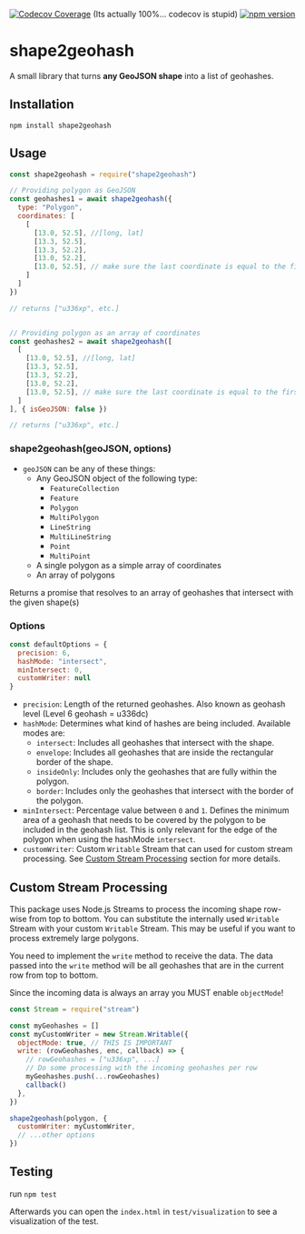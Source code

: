 [![Codecov Coverage](https://img.shields.io/codecov/c/github/marcelreppi/shape2geohash/master.svg?style=flat-square)](https://codecov.io/gh/marcelreppi/shape2geohash/)
(Its actually 100%... codecov is stupid)
[![npm version](https://badge.fury.io/js/shape2geohash.svg)](https://badge.fury.io/js/shape2geohash)

# shape2geohash

A small library that turns **any GeoJSON shape** into a list of geohashes.


## Installation

```
npm install shape2geohash
```

## Usage

```js
const shape2geohash = require("shape2geohash")

// Providing polygon as GeoJSON
const geohashes1 = await shape2geohash({
  type: "Polygon",
  coordinates: [
    [
      [13.0, 52.5], //[long, lat]
      [13.3, 52.5],
      [13.3, 52.2],
      [13.0, 52.2],
      [13.0, 52.5], // make sure the last coordinate is equal to the first one
    ]
  ]
})

// returns ["u336xp", etc.]


// Providing polygon as an array of coordinates
const geohashes2 = await shape2geohash([
  [
    [13.0, 52.5], //[long, lat]
    [13.3, 52.5],
    [13.3, 52.2],
    [13.0, 52.2],
    [13.0, 52.5], // make sure the last coordinate is equal to the first one
  ]
], { isGeoJSON: false })

// returns ["u336xp", etc.]
```

### shape2geohash(geoJSON, options)

* `geoJSON` can be any of these things:
  * Any GeoJSON object of the following type:
    * `FeatureCollection`
    * `Feature`
    * `Polygon`
    * `MultiPolygon`
    * `LineString`
    * `MultiLineString`
    * `Point`
    * `MultiPoint`
  * A single polygon as a simple array of coordinates
  * An array of polygons

Returns a promise that resolves to an array of geohashes that intersect with the given shape(s)

### Options

```js
const defaultOptions = {
  precision: 6,
  hashMode: "intersect",
  minIntersect: 0,
  customWriter: null
}
```

* `precision`: Length of the returned geohashes. Also known as geohash level (Level 6 geohash = u336dc)
* `hashMode`: Determines what kind of hashes are being included. Available modes are:
  * `intersect`: Includes all geohashes that intersect with the shape.
  * `envelope`: Includes all geohashes that are inside the rectangular border of the shape.
  * `insideOnly`: Includes only the geohashes that are fully within the polygon.
  * `border`: Includes only the geohashes that intersect with the border of the polygon.
* `minIntersect`: Percentage value between `0` and `1`. Defines the minimum area of a geohash that needs to be covered by the polygon to be included in the geohash list. This is only relevant for the edge of the polygon when using the hashMode `intersect`.
* `customWriter`: Custom `Writable` Stream that can used for custom stream processing. See [Custom Stream Processing](#custom-stream-processing) section for more details.

## Custom Stream Processing

This package uses Node.js Streams to process the incoming shape row-wise from top to bottom. You can substitute the internally used `Writable` Stream with your custom `Writable` Stream. This may be useful if you want to process extremely large polygons. 

You need to implement the `write` method to receive the data. The data passed into the `write` method will be all geohashes that are in the current row from top to bottom. 

Since the incoming data is always an array you MUST enable `objectMode`!

```js
const Stream = require("stream")

const myGeohashes = []
const myCustomWriter = new Stream.Writable({
  objectMode: true, // THIS IS IMPORTANT
  write: (rowGeohashes, enc, callback) => {
    // rowGeohashes = ["u336xp", ...]
    // Do some processing with the incoming geohashes per row
    myGeohashes.push(...rowGeohashes)
    callback()
  },
})

shape2geohash(polygon, { 
  customWriter: myCustomWriter,
  // ...other options
})
```

## Testing

run `npm test`

Afterwards you can open the `index.html` in `test/visualization` to see a visualization of the test.
